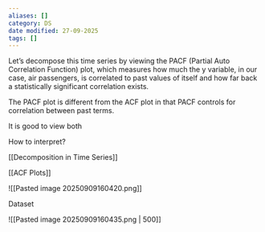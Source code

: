 ```yaml
---
aliases: []
category: DS
date modified: 27-09-2025
tags: []
---
```

Let’s decompose this time series by viewing the PACF (Partial Auto Correlation Function) plot, which measures how much the y variable, in our case, air passengers, is correlated to past values of itself and how far back a statistically significant correlation exists. 

The PACF plot is different from the ACF plot in that PACF controls for correlation between past terms. 

It is good to view both

How to interpret?

[[Decomposition in Time Series]]

[[ACF Plots]]


![[Pasted image 20250909160420.png]]

Dataset

![[Pasted image 20250909160435.png | 500]]